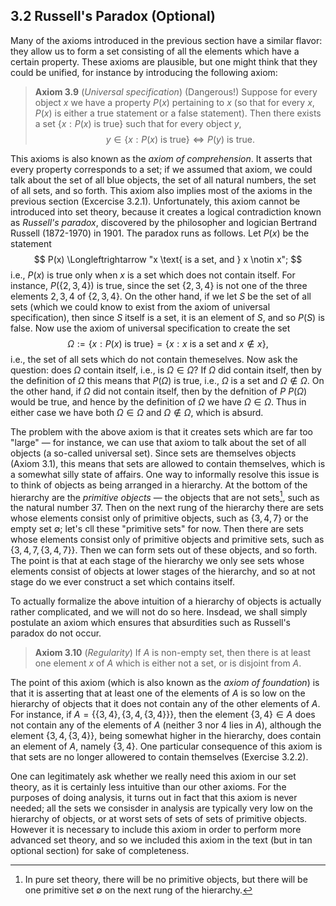 ## 3.2 Russell's Paradox (Optional)

Many of the axioms introduced in the previous section have a similar flavor: they allow us to form a set consisting of all the elements which have a certain property. These axioms are plausible, but one might think that they could be unified, for instance by introducing the following axiom:

> **Axiom 3.9** (*Universal specification*) (Dangerous!) Suppose for every object $x$ we have a property $P(x)$ pertaining to $x$ (so that for every $x$, $P(x)$ is either a true statement or a false statement). Then there exists a set $\{x: P(x) \text{ is true}\}$ such that for every object $y$,
> $$ y \in \{x: P(x) \text{ is true}\} \Longleftrightarrow P(y) \text{ is true.}$$

This axioms is also known as the *axiom of comprehension*. It asserts that every property corresponds to a set; if we assumed that axiom, we could talk about the set of all blue objects, the set of all natural numbers, the set of all sets, and so forth. This axiom also implies most of the axioms in the previous section (Excercise 3.2.1). Unfortunately, this axiom cannot be introduced into set theory, because it creates a logical contradiction known as *Russell's paradox*, discovered by the philosopher and logician Bertrand Russell (1872-1970) in 1901. The paradox runs as follows. Let $P(x)$ be the statement
$$
P(x) \Longleftrightarrow "x \text{ is a set, and } x \notin x";
$$
i.e., $P(x)$ is true only when $x$ is a set which does not contain itself. For instance, $P(\{2,3,4\})$ is true, since the set $\{2,3,4\}$ is not one of the three elements $2,3,4$ of $\{2,3,4\}$. On the other hand, if we let $S$ be the set of all sets (which we could know to exist from the axiom of universal specification), then since $S$ itself is a set, it is an element of $S$, and so $P(S)$ is false. Now use the axiom of universal specification to create the set
$$
\Omega:=\{x:P(x) \text{ is true}\} = \{x: x \text{ is a set and } x \notin x\},
$$
i.e., the set of all sets which do not contain themeselves. Now ask the question: does $\Omega$ contain itself, i.e., is $\Omega \in \Omega$? If $\Omega$ did contain itself, then by the definition of $\Omega$ this means that $P(\Omega)$ is true, i.e., $\Omega$ is a set and $\Omega \notin \Omega$. On the other hand, if $\Omega$ did not contain itself, then by the defnition of $P$ $P(\Omega)$ would be true, and hence by the definition of $\Omega$ we have $\Omega \in \Omega$. Thus in either case we have both $\Omega \in \Omega$ and $\Omega \notin \Omega$, which is absurd.

The problem with the above axiom is that it creates sets which are far too "large" — for instance, we can use that axiom to talk about the set of all objects (a so-called universal set). Since sets are themselves objects (Axiom 3.1), this means that sets are allowed to contain themselves, which is a somewhat silly state of affairs. One way to informally resolve this issue is to think of objects as being arranged in a hierarchy. At the bottom of the hierarchy are the *primitive objects* — the objects that are not sets[^1], such as the natural number $37$. Then on the next rung of the hierarchy there are sets whose elements consist only of primitive objects, such as $\{3,4,7\}$ or the empty set $\emptyset$; let's cll these "primitive sets" for now. Then there are sets whose elements consist only of primitive objects and primitive sets, such as $\{3,4,7,\{3,4,7\}\}$. Then we can form sets out of these objects, and so forth. The point is that at each stage of the hierarchy we only see sets whose elements consist of objects at lower stages of the hierarchy, and so at not stage do we ever construct a set which contains itself.

To actually formalize the above intuition of a hierarchy of objects is actually rather complicated, and we will not do so here. Insdead, we shall simply postulate an axiom which ensures that absurdities such as Russell's paradox do not occur.

> **Axiom 3.10** (*Regularity*) If $A$ is non-empty set, then there is at least one element $x$ of $A$ which is either not a set, or is  disjoint from $A$.

The point of this axiom (which is also known as the *axiom of foundation*) is that it is asserting that at least one of the elements of $A$ is so low on the hierarchy of objects that it does not contain any of the other elements of $A$. For instance, if $A=\{\{3,4\}, \{3,4,\{3,4\}\}\}$, then the element $\{3,4\} \in A$ does not contain any of the elements of $A$ (neither $3$ nor $4$ lies in $A$), although the element $\{3,4,\{3,4\}\}$, being somewhat higher in the hierarchy, does contain an element of $A$, namely $\{3,4\}$. One particular consequence of this axiom is that sets are no longer allowered to contain themselves (Exercise 3.2.2).

One can legitimately ask whether we really need this axiom in our set theory, as it is certainly less intuitive than our other axioms. For the purposes of doing analysis, it turns out in fact that this axiom is never needed; all the sets we consisder in analysis are typically very low on the hierarchy of objects, or at worst sets of sets of sets of primitive objects. However it is necessary to include this axiom in order to perform more advanced set theory, and so we included this axiom in the text (but in tan optional section) for sake of completeness.


[^1]: In pure set theory, there will be no primitive objects, but there will be one primitive set $\emptyset$ on the next rung of the hierarchy.